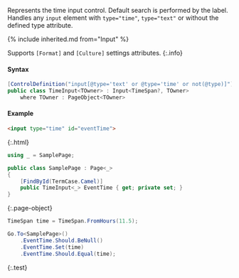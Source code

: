 Represents the time input control.
Default search is performed by the label.
Handles any `input` element with `type="time"`, `type="text"` or without the defined type attribute.

{% include inherited.md from="Input" %}

Supports `[Format]` and `[Culture]` settings attributes.
{:.info}

#### Syntax

```cs
[ControlDefinition("input[@type='text' or @type='time' or not(@type)]")]
public class TimeInput<TOwner> : Input<TimeSpan?, TOwner>
    where TOwner : PageObject<TOwner>
```

#### Example

```html
<input type="time" id="eventTime">
```
{:.html}

```cs
using _ = SamplePage;

public class SamplePage : Page<_>
{
    [FindById(TermCase.Camel)]
    public TimeInput<_> EventTime { get; private set; }
}
```
{:.page-object}

```cs
TimeSpan time = TimeSpan.FromHours(11.5);

Go.To<SamplePage>()
    .EventTime.Should.BeNull()
    .EventTime.Set(time)
    .EventTime.Should.Equal(time);
```
{:.test}